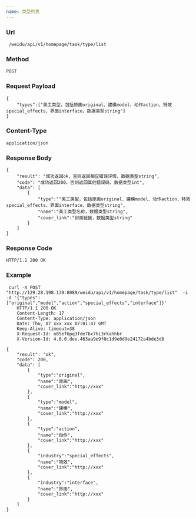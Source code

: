 ```yaml
---
name: 类型列表
---
```

    
### Url
     /weidu/api/v1/homepage/task/type/list
    
### Method
    POST

### Request Payload
    {
        "types":["美工类型，包括原画original、建模model、动作action、特效special_effects、界面interface，数据类型string"]
    }

### Content-Type
    application/json        

### Response Body
    {
        "result": "成功返回ok，否则返回相应错误详情，数据类型string",
        "code": "成功返回200，否则返回其他错误码，数据类型int",
        "data": [
            {
                "type":""美工类型，包括原画original、建模model、动作action、特效special_effects、界面interface，数据类型string",
                "name":"美工类型名称，数据类型string",
                "cover_link":"封面链接，数据类型string"
            }
        ]
    }




### Response Code
    HTTP/1.1 200 OK

### Example
     curl -X POST "http://129.28.198.139:8089/weidu/api/v1/homepage/task/type/list"  -i -d '{"types":["original","model","action","special_effects","interface"]}'
        HTTP/1.1 200 OK
        Content-Length: 17
        Content-Type: application/json
        Date: Thu, 07 xxx xxx 07:01:47 GMT
        Keep-Alive: timeout=38
        X-Request-Id: o85ef6pq3fde7bx7hi3rkahhbr
        X-Version-Id: 4.0.0.dev.463aa9e9f0c1d9e0d9e24172a4bde3d8

    {
        "result": "ok",
        "code": 200,
        "data": [
            {
                "type":"original",
                "name":"原画",
                "cover_link":"http://xxx"
            },
            {
                "type":"model",
                "name":"建模",
                "cover_link":"http://xxx"
            },
            {
                "type":"action",
                "name":"动作",
                "cover_link":"http://xxx"
            },
            {
                "industry":"special_effects",
                "name":"特效",
                "cover_link":"http://xxx"
            },
            {
                "industry":"interface",
                "name":"界面",
                "cover_link":"http://xxx"
            }         
        ]
    }

